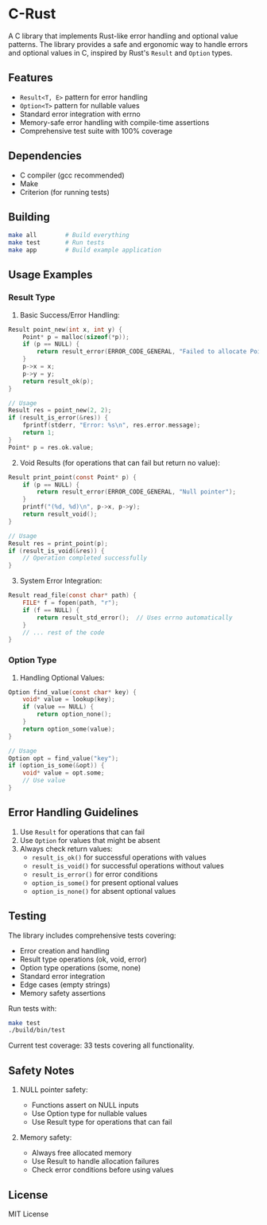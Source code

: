 # C-Rust

A C library that implements Rust-like error handling and optional value patterns. The library provides a safe and ergonomic way to handle errors and optional values in C, inspired by Rust's `Result` and `Option` types.

## Features

- `Result<T, E>` pattern for error handling
- `Option<T>` pattern for nullable values
- Standard error integration with errno
- Memory-safe error handling with compile-time assertions
- Comprehensive test suite with 100% coverage

## Dependencies

- C compiler (gcc recommended)
- Make
- Criterion (for running tests)

## Building

```bash
make all        # Build everything
make test       # Run tests
make app        # Build example application
```

## Usage Examples

### Result Type

1. Basic Success/Error Handling:
```c
Result point_new(int x, int y) {
    Point* p = malloc(sizeof(*p));
    if (p == NULL) {
        return result_error(ERROR_CODE_GENERAL, "Failed to allocate Point");
    }
    p->x = x;
    p->y = y;
    return result_ok(p);
}

// Usage
Result res = point_new(2, 2);
if (result_is_error(&res)) {
    fprintf(stderr, "Error: %s\n", res.error.message);
    return 1;
}
Point* p = res.ok.value;
```

2. Void Results (for operations that can fail but return no value):
```c
Result print_point(const Point* p) {
    if (p == NULL) {
        return result_error(ERROR_CODE_GENERAL, "Null pointer");
    }
    printf("(%d, %d)\n", p->x, p->y);
    return result_void();
}

// Usage
Result res = print_point(p);
if (result_is_void(&res)) {
    // Operation completed successfully
}
```

3. System Error Integration:
```c
Result read_file(const char* path) {
    FILE* f = fopen(path, "r");
    if (f == NULL) {
        return result_std_error();  // Uses errno automatically
    }
    // ... rest of the code
}
```

### Option Type

1. Handling Optional Values:
```c
Option find_value(const char* key) {
    void* value = lookup(key);
    if (value == NULL) {
        return option_none();
    }
    return option_some(value);
}

// Usage
Option opt = find_value("key");
if (option_is_some(&opt)) {
    void* value = opt.some;
    // Use value
}
```

## Error Handling Guidelines

1. Use `Result` for operations that can fail
2. Use `Option` for values that might be absent
3. Always check return values:
   - `result_is_ok()` for successful operations with values
   - `result_is_void()` for successful operations without values
   - `result_is_error()` for error conditions
   - `option_is_some()` for present optional values
   - `option_is_none()` for absent optional values

## Testing

The library includes comprehensive tests covering:
- Error creation and handling
- Result type operations (ok, void, error)
- Option type operations (some, none)
- Standard error integration
- Edge cases (empty strings)
- Memory safety assertions

Run tests with:
```bash
make test
./build/bin/test
```

Current test coverage: 33 tests covering all functionality.

## Safety Notes

1. NULL pointer safety:
   - Functions assert on NULL inputs
   - Use Option type for nullable values
   - Use Result type for operations that can fail

2. Memory safety:
   - Always free allocated memory
   - Use Result to handle allocation failures
   - Check error conditions before using values

## License

MIT License
